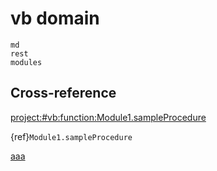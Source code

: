 # vb domain

```{toctree}
md
rest
modules
```

## Cross-reference

<project:#vb:function:Module1.sampleProcedure>

{ref}`Module1.sampleProcedure`

[aaa](#vb:function:Module1.sampleProcedure)
